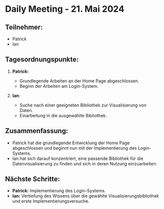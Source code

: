 # Daily Meeting - 21. Mai 2024

## Teilnehmer:
- Patrick
- Ian

## Tagesordnungspunkte:

1. **Patrick:**
   - Grundlegende Arbeiten an der Home Page abgeschlossen.
   - Beginn der Arbeiten am Login-System.

2. **Ian:**
   - Suche nach einer geeigneten Bibliothek zur Visualisierung von Daten.
   - Einarbeitung in die ausgewählte Bibliothek.

## Zusammenfassung:
- Patrick hat die grundlegende Entwicklung der Home Page abgeschlossen und beginnt nun mit der Implementierung des Login-Systems.
- Ian hat sich darauf konzentriert, eine passende Bibliothek für die Datenvisualisierung zu finden und sich in deren Nutzung einzuarbeiten.

## Nächste Schritte:
- **Patrick:** Implementierung des Login-Systems.
- **Ian:** Vertiefung des Wissens über die gewählte Visualisierungsbibliothek und erste Implementierungsversuche.
